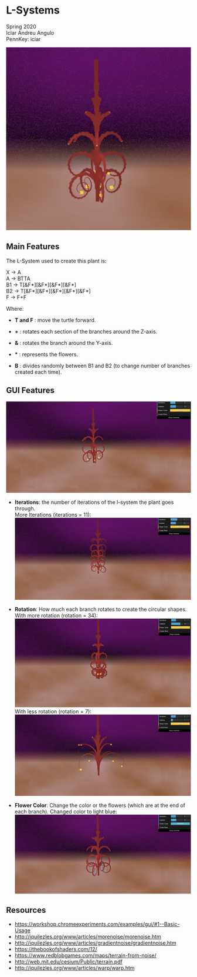 # L-Systems

Spring 2020  
Iciar Andreu Angulo  
PennKey: iciar

![](plant.png)

## Main Features
The L-System used to create this plant is:

X -> A  
A -> BTTA  
B1 -> T[&F*][&F*][&F*][&F*]  
B2 -> T[&F*][&F*][&F*][&F*][&F*]  
F -> F+F  

Where:
- **T and F** : move the turtle forward.
- **+** : rotates each section of the branches around the Z-axis.
- **&** : rotates the branch around the Y-axis.
- **\*** : represents the flowers.

- **B** : divides randomly between B1 and B2 (to change number of branches created each time).

## GUI Features
![](generalPlant.png)
- **Iterations**: the number of iterations of the l-system the plant goes through.  
More Iterations (iterations = 11):
![](moreIterations2.png)

- **Rotation**: How much each branch rotates to create the circular shapes.  
With more rotation (rotation = 34):
![](moreRotation.png)
With less rotation (rotation = 7):
![](lessRotation.png)

- **Flower Color**: Change the color or the flowers (which are at the end of each branch).
Changed color to light blue:
![](changeFlowers.png)


## Resources
- https://workshop.chromeexperiments.com/examples/gui/#1--Basic-Usage
- http://iquilezles.org/www/articles/morenoise/morenoise.htm
- http://iquilezles.org/www/articles/gradientnoise/gradientnoise.htm
- https://thebookofshaders.com/12/
- https://www.redblobgames.com/maps/terrain-from-noise/
- http://web.mit.edu/cesium/Public/terrain.pdf
- http://iquilezles.org/www/articles/warp/warp.htm
